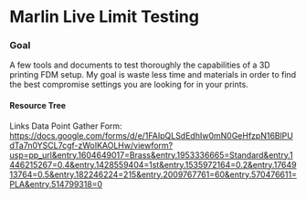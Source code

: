 # Marlin Live Limit Testing
### Goal
A few tools and documents to test thoroughly the capabilities of a 3D printing FDM setup.
My goal is waste less time and materials in order to find the best compromise settings you are looking for in your prints.
#### Resource Tree
Links
Data Point Gather Form: https://docs.google.com/forms/d/e/1FAIpQLSdEdhIw0mN0GeHfzpN16BlPUdTa7n0YSCL7cgf-zWoIKAOLHw/viewform?usp=pp_url&entry.1604649017=Brass&entry.1953336665=Standard&entry.1446215267=0.4&entry.1428559404=1st&entry.1535972164=0.2&entry.1764913764=0.5&entry.182246224=215&entry.2009767761=60&entry.570476611=PLA&entry.514799318=0

